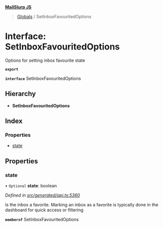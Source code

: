 **[MailSlurp JS](../README.md)**

> [Globals](../README.md) / SetInboxFavouritedOptions

# Interface: SetInboxFavouritedOptions

Options for setting inbox favourite state

**`export`** 

**`interface`** SetInboxFavouritedOptions

## Hierarchy

* **SetInboxFavouritedOptions**

## Index

### Properties

* [state](setinboxfavouritedoptions.md#state)

## Properties

### state

• `Optional` **state**: boolean

*Defined in [src/generated/api.ts:5360](https://github.com/mailslurp/mailslurp-client/blob/cce5bf2/src/generated/api.ts#L5360)*

Is the inbox a favorite. Marking an inbox as a favorite is typically done in the dashboard for quick access or filtering

**`memberof`** SetInboxFavouritedOptions
